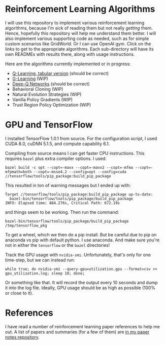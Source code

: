 # Reinforcement Learning Algorithms

I will use this repository to implement various reinforcement learning
algorithms, because I'm sick of reading them but not really *getting* them.
Hence, hopefully this repository will help me understand them better. I will
also implement various supporting code as needed, such as for simple custom
scenarios like GridWorld. Or I can use OpenAI gym. Click on the links to get to
the appropriate algorithms. Each sub-directory will have its own READMEs with
results there, along with usage instructions.

Here are the algorithms currently implemented or in progress:

- [Q-Learning, tabular version](https://github.com/DanielTakeshi/rl_algorithms/tree/master/q_learning) (should be correct)
- [G-Learning](https://github.com/DanielTakeshi/rl_algorithms/tree/master/g_learning) (WIP)
- [Deep-Q Networks](https://github.com/DanielTakeshi/rl_algorithms/tree/master/dqn) (should be correct)
- Behavioral Cloning (WIP)
- Natural Evolution Strategies (WIP)
- Vanilla Policy Gradients (WIP)
- Trust Region Policy Optimization (WIP)

# GPU and TensorFlow

I installed TensorFlow 1.0.1 from source.  For the configuration script, I used
CUDA 8.0, cuDNN 5.1.5, and compute capability 6.1.

Compiling from source means I can get faster CPU instructions. This requires
`bazel` plus extra compiler options. I used:

```
bazel build -c opt --copt=-mavx --copt=-mavx2 --copt=-mfma --copt=-mfpmath=both --copt=-msse4.2 --config=opt --config=cuda //tensorflow/tools/pip_package:build_pip_package
```

This resulted in ton of warning messages but I ended up with:

```
Target //tensorflow/tools/pip_package:build_pip_package up-to-date:
  bazel-bin/tensorflow/tools/pip_package/build_pip_package
INFO: Elapsed time: 884.276s, Critical Path: 672.19s
```

and things seem to be working. Then run the command:

```
bazel-bin/tensorflow/tools/pip_package/build_pip_package /tmp/tensorflow_pkg
```

To get a wheel, which we then do a pip install. But be careful due to pip on
anaconda vs pip with default python. I use anaconda. And make sure you're not in
either the `tensorflow` or the `bazel` directories!

Track the GPU usage with `nvidia-smi`. Unfortunately, that's only for one
time-step, but we can instead run:

```
while true; do nvidia-smi --query-gpu=utilization.gpu --format=csv >> gpu_utilization.log; sleep 10; done;
```

Or something like that. It will record the output every 10 seconds and dump it
into the log file. Ideally, GPU usage should be as high as possible (100% or
close to it).

# References

I have read a number of reinforcement learning paper references to help me out.
A list of papers and summaries (for a few of them) are [in my paper notes
repository](https://github.com/DanielTakeshi/Paper_Notes).
